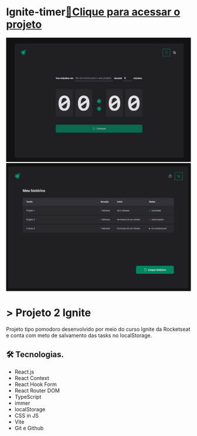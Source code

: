 # Ignite-timer[🔗Clique para acessar o projeto](https://ignite-timer-vm.netlify.app/)

![preview](./preview1.png)
![preview](./preview2.png)

# > Projeto 2 Ignite

Projeto tipo pomodoro desenvolvido por meio do curso Ignite da Rocketseat e conta com meto de salvamento das tasks no localStorage.

## 🛠️ Tecnologias.

- React.js
- React Context
- React Hook Form 
- React Router DOM
- TypeScript
- immer
- localStorage
- CSS in JS
- Vite  
- Git e Github